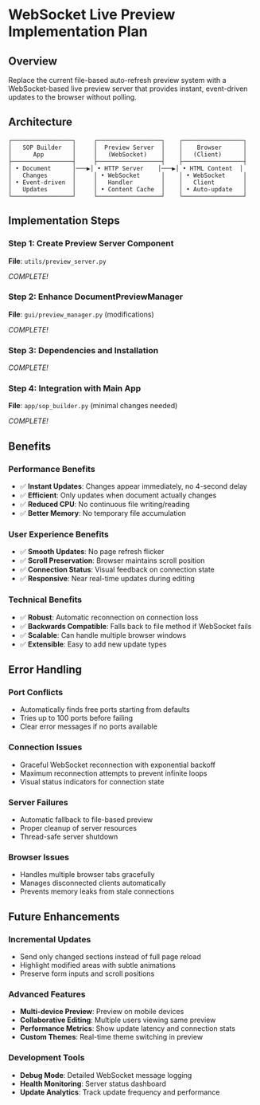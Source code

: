 # WebSocket Live Preview Implementation Plan

## Overview

Replace the current file-based auto-refresh preview system with a WebSocket-based live preview server that provides instant, event-driven updates to the browser without polling.

## Architecture

```
┌─────────────────┐     ┌──────────────────┐    ┌─────────────────┐
│   SOP Builder   │     │  Preview Server  │    │    Browser      │
│      App        │     │   (WebSocket)    │    │   (Client)      │
├─────────────────┤     ├──────────────────┤    ├─────────────────┤
│ • Document      │───▶│ • HTTP Server    │───▶│ • HTML Content  │
│   Changes       │     │ • WebSocket      │    │ • WebSocket     │
│ • Event-driven  │     │   Handler        │    │   Client        │
│   Updates       │     │ • Content Cache  │    │ • Auto-update   │
└─────────────────┘     └──────────────────┘    └─────────────────┘
```

## Implementation Steps

### Step 1: Create Preview Server Component

**File**: `utils/preview_server.py`

*COMPLETE!*

### Step 2: Enhance DocumentPreviewManager

**File**: `gui/preview_manager.py` (modifications)

*COMPLETE!*

### Step 3: Dependencies and Installation

*COMPLETE!*

### Step 4: Integration with Main App

**File**: `app/sop_builder.py` (minimal changes needed)

*COMPLETE!*

## Benefits

### Performance Benefits
- ✅ **Instant Updates**: Changes appear immediately, no 4-second delay
- ✅ **Efficient**: Only updates when document actually changes
- ✅ **Reduced CPU**: No continuous file writing/reading
- ✅ **Better Memory**: No temporary file accumulation

### User Experience Benefits
- ✅ **Smooth Updates**: No page refresh flicker
- ✅ **Scroll Preservation**: Browser maintains scroll position
- ✅ **Connection Status**: Visual feedback on connection state
- ✅ **Responsive**: Near real-time updates during editing

### Technical Benefits
- ✅ **Robust**: Automatic reconnection on connection loss
- ✅ **Backwards Compatible**: Falls back to file method if WebSocket fails
- ✅ **Scalable**: Can handle multiple browser windows
- ✅ **Extensible**: Easy to add new update types

## Error Handling

### Port Conflicts
- Automatically finds free ports starting from defaults
- Tries up to 100 ports before failing
- Clear error messages if no ports available

### Connection Issues
- Graceful WebSocket reconnection with exponential backoff
- Maximum reconnection attempts to prevent infinite loops
- Visual status indicators for connection state

### Server Failures
- Automatic fallback to file-based preview
- Proper cleanup of server resources
- Thread-safe server shutdown

### Browser Issues
- Handles multiple browser tabs gracefully
- Manages disconnected clients automatically
- Prevents memory leaks from stale connections

## Future Enhancements

### Incremental Updates
- Send only changed sections instead of full page reload
- Highlight modified areas with subtle animations
- Preserve form inputs and scroll positions

### Advanced Features
- **Multi-device Preview**: Preview on mobile devices
- **Collaborative Editing**: Multiple users viewing same preview
- **Performance Metrics**: Show update latency and connection stats
- **Custom Themes**: Real-time theme switching in preview

### Development Tools
- **Debug Mode**: Detailed WebSocket message logging
- **Health Monitoring**: Server status dashboard
- **Update Analytics**: Track update frequency and performance
